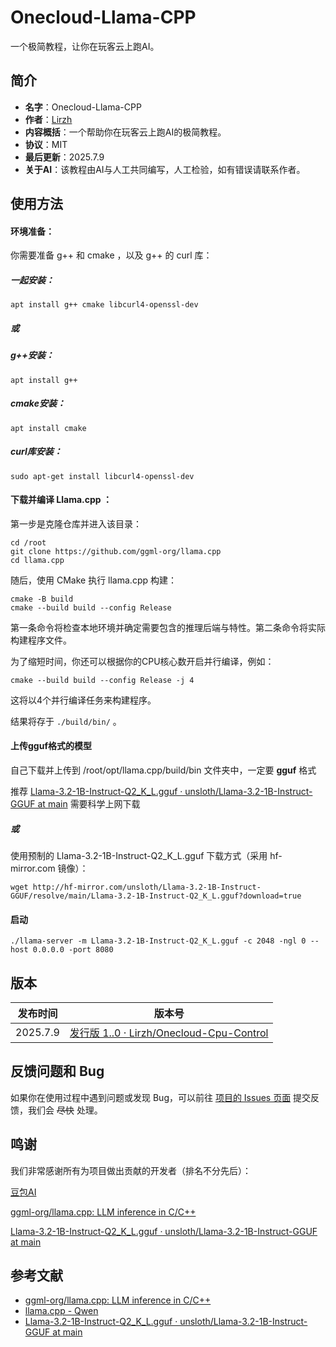 # Onecloud-Llama-CPP
一个极简教程，让你在玩客云上跑AI。

## 简介

- **名字**：Onecloud-Llama-CPP
- **作者**：[Lirzh](https://github.com/lirzh)
- **内容概括**：一个帮助你在玩客云上跑AI的极简教程。
- **协议**：MIT
- **最后更新**：2025.7.9
- **关于AI**：该教程由AI与人工共同编写，人工检验，如有错误请联系作者。

## 使用方法

#### 环境准备：

你需要准备 g++ 和 cmake ，以及 g++ 的 curl 库：

##### 一起安装：

```
apt install g++ cmake libcurl4-openssl-dev
```

##### 或

##### g++安装：

```
apt install g++
```

##### cmake安装：

```
apt install cmake
```

##### curl库安装：

```
sudo apt-get install libcurl4-openssl-dev
```

#### 下载并编译 Llama.cpp ：

第一步是克隆仓库并进入该目录：

```
cd /root
git clone https://github.com/ggml-org/llama.cpp
cd llama.cpp
```

随后，使用 CMake 执行 llama.cpp 构建：

```
cmake -B build
cmake --build build --config Release
```

第一条命令将检查本地环境并确定需要包含的推理后端与特性。第二条命令将实际构建程序文件。

为了缩短时间，你还可以根据你的CPU核心数开启并行编译，例如：

```
cmake --build build --config Release -j 4
```

这将以4个并行编译任务来构建程序。

结果将存于 `./build/bin/` 。

#### 上传gguf格式的模型

自己下载并上传到 /root/opt/llama.cpp/build/bin 文件夹中，一定要 **gguf** 格式

推荐 [Llama-3.2-1B-Instruct-Q2_K_L.gguf · unsloth/Llama-3.2-1B-Instruct-GGUF at main](https://huggingface.co/unsloth/Llama-3.2-1B-Instruct-GGUF/blob/main/Llama-3.2-1B-Instruct-Q2_K_L.gguf) 需要科学上网下载

##### 或

使用预制的 Llama-3.2-1B-Instruct-Q2_K_L.gguf 下载方式（采用 hf-mirror.com 镜像）：

```
wget http://hf-mirror.com/unsloth/Llama-3.2-1B-Instruct-GGUF/resolve/main/Llama-3.2-1B-Instruct-Q2_K_L.gguf?download=true
```

#### 启动

```
./llama-server -m Llama-3.2-1B-Instruct-Q2_K_L.gguf -c 2048 -ngl 0 --host 0.0.0.0 -port 8080
```

## 版本

| 发布时间 | 版本号                                                       |
| -------- | ------------------------------------------------------------ |
| 2025.7.9 | [发行版 1..0 · Lirzh/Onecloud-Cpu-Control](https://github.com/Lirzh/Onecloud-Cpu-Control/releases/tag/1.1.0) |



## 反馈问题和 Bug

如果你在使用过程中遇到问题或发现 Bug，可以前往 [项目的 Issues 页面](https://github.com/lirzh/Onecloud-Llama-CPP/issues) 提交反馈，我们会 ~~尽快~~ 处理。

## 鸣谢

我们非常感谢所有为项目做出贡献的开发者（排名不分先后）：

[豆包AI](https://doubao.com)

[ggml-org/llama.cpp: LLM inference in C/C++](https://github.com/ggml-org/llama.cpp)

[Llama-3.2-1B-Instruct-Q2_K_L.gguf · unsloth/Llama-3.2-1B-Instruct-GGUF at main](https://huggingface.co/unsloth/Llama-3.2-1B-Instruct-GGUF/blob/main/Llama-3.2-1B-Instruct-Q2_K_L.gguf)

## 参考文献

- [ggml-org/llama.cpp: LLM inference in C/C++](https://github.com/ggml-org/llama.cpp)
- [llama.cpp - Qwen](https://qwen.readthedocs.io/zh-cn/latest/run_locally/llama.cpp.html)
- [Llama-3.2-1B-Instruct-Q2_K_L.gguf · unsloth/Llama-3.2-1B-Instruct-GGUF at main](https://huggingface.co/unsloth/Llama-3.2-1B-Instruct-GGUF/blob/main/Llama-3.2-1B-Instruct-Q2_K_L.gguf)

